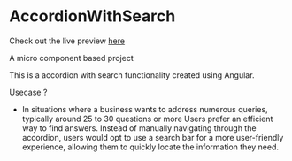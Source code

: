 # AccordionWithSearch
Check out the live preview [here](https://6558d2430306dc78a994a8e4--effulgent-fairy-59bcf7.netlify.app/)

A micro component based project

This is a accordion with search functionality created using Angular.

Usecase ?
- In situations where a business wants to address numerous queries, typically around 25 to 30 questions or more     Users prefer an efficient way to find answers. Instead of manually navigating through the accordion, users would opt to use a search bar for a more user-friendly experience, allowing them to quickly locate the information they need.